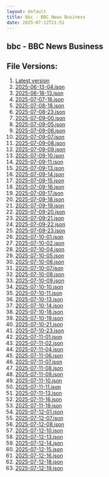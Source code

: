 ```yaml
---
layout: default
title: bbc - BBC News Business
date: 2025-07-12T21:51
---
```


## bbc - BBC News Business

<div id="data-chart"></div>
<div id="data-table"></div>
<script>
document.addEventListener('DOMContentLoaded', function(){
  document.getElementById('data-table').textContent = 'This source isn't supported for tables yet.';
});
</script>

## File Versions:
1. [Latest version](./latest.json)
2. [2025-06-13-04.json](./2025-06-13-04.json)
3. [2025-06-18-13.json](./2025-06-18-13.json)
4. [2025-07-07-16.json](./2025-07-07-16.json)
5. [2025-07-08-18.json](./2025-07-08-18.json)
6. [2025-07-08-23.json](./2025-07-08-23.json)
7. [2025-07-09-00.json](./2025-07-09-00.json)
8. [2025-07-09-05.json](./2025-07-09-05.json)
9. [2025-07-09-06.json](./2025-07-09-06.json)
10. [2025-07-09-07.json](./2025-07-09-07.json)
11. [2025-07-09-08.json](./2025-07-09-08.json)
12. [2025-07-09-09.json](./2025-07-09-09.json)
13. [2025-07-09-10.json](./2025-07-09-10.json)
14. [2025-07-09-11.json](./2025-07-09-11.json)
15. [2025-07-09-13.json](./2025-07-09-13.json)
16. [2025-07-09-14.json](./2025-07-09-14.json)
17. [2025-07-09-15.json](./2025-07-09-15.json)
18. [2025-07-09-16.json](./2025-07-09-16.json)
19. [2025-07-09-17.json](./2025-07-09-17.json)
20. [2025-07-09-18.json](./2025-07-09-18.json)
21. [2025-07-09-19.json](./2025-07-09-19.json)
22. [2025-07-09-20.json](./2025-07-09-20.json)
23. [2025-07-09-21.json](./2025-07-09-21.json)
24. [2025-07-09-22.json](./2025-07-09-22.json)
25. [2025-07-09-23.json](./2025-07-09-23.json)
26. [2025-07-10-01.json](./2025-07-10-01.json)
27. [2025-07-10-02.json](./2025-07-10-02.json)
28. [2025-07-10-04.json](./2025-07-10-04.json)
29. [2025-07-10-05.json](./2025-07-10-05.json)
30. [2025-07-10-06.json](./2025-07-10-06.json)
31. [2025-07-10-07.json](./2025-07-10-07.json)
32. [2025-07-10-08.json](./2025-07-10-08.json)
33. [2025-07-10-09.json](./2025-07-10-09.json)
34. [2025-07-10-10.json](./2025-07-10-10.json)
35. [2025-07-10-11.json](./2025-07-10-11.json)
36. [2025-07-10-13.json](./2025-07-10-13.json)
37. [2025-07-10-14.json](./2025-07-10-14.json)
38. [2025-07-10-18.json](./2025-07-10-18.json)
39. [2025-07-10-19.json](./2025-07-10-19.json)
40. [2025-07-10-21.json](./2025-07-10-21.json)
41. [2025-07-10-23.json](./2025-07-10-23.json)
42. [2025-07-11-01.json](./2025-07-11-01.json)
43. [2025-07-11-02.json](./2025-07-11-02.json)
44. [2025-07-11-04.json](./2025-07-11-04.json)
45. [2025-07-11-06.json](./2025-07-11-06.json)
46. [2025-07-11-07.json](./2025-07-11-07.json)
47. [2025-07-11-08.json](./2025-07-11-08.json)
48. [2025-07-11-09.json](./2025-07-11-09.json)
49. [2025-07-11-10.json](./2025-07-11-10.json)
50. [2025-07-11-11.json](./2025-07-11-11.json)
51. [2025-07-11-13.json](./2025-07-11-13.json)
52. [2025-07-11-16.json](./2025-07-11-16.json)
53. [2025-07-11-19.json](./2025-07-11-19.json)
54. [2025-07-12-01.json](./2025-07-12-01.json)
55. [2025-07-12-07.json](./2025-07-12-07.json)
56. [2025-07-12-08.json](./2025-07-12-08.json)
57. [2025-07-12-10.json](./2025-07-12-10.json)
58. [2025-07-12-13.json](./2025-07-12-13.json)
59. [2025-07-12-14.json](./2025-07-12-14.json)
60. [2025-07-12-15.json](./2025-07-12-15.json)
61. [2025-07-12-16.json](./2025-07-12-16.json)
62. [2025-07-12-18.json](./2025-07-12-18.json)
63. [2025-07-12-19.json](./2025-07-12-19.json)
